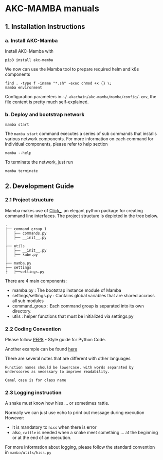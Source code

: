 # AKC-MAMBA manuals

## 1. Installation Instructions

### a. Install AKC-Mamba
Install AKC-Mamba with

```
pip3 install akc-mamba
```

We now can use the Mamba tool to prepare required helm and k8s components

```
find . -type f -iname "*.sh" -exec chmod +x {} \;
mamba environment
```
Configuration parameters in `~/.akachain/akc-mamba/mamba/config/.env`, the file content is pretty much self-explained.

### b. Deploy and bootstrap network

```
mamba start
```

The `mamba start` command executes a series of sub commands that installs various network components. For more information on each command for individual components, please refer to help section

```
mamba --help
```

To terminate the network, just run

```
mamba terminate
```

## 2. Development Guide

### 2.1 Project structure
Mamba makes use of [Click_](http://click.palletsprojects.com/en/7.x/), an elegant python package for creating command line interfaces. The project structure is depicted in the tree below.

```
.
├── command_group_1
│   ├── commands.py
│   ├── __init__.py
│
├── utils
│   ├── __init__.py
│   ├── kube.py
│
├── mamba.py
├── settings
├   ├──settings.py

```

There are 4 main components: 
- mamba.py : The bootstrap instance module of Mamba 
- settings/settings.py : Contains global variables that are shared accross all sub modules
- command_group : Each command group is separated into its own directory.
- utils : helper functions that must be initialized via settings.py

### 2.2 Coding Convention
Please follow [PEP8](https://www.python.org/dev/peps/pep-0008/) - Style guide for Python Code. 

Another example can be found [here](https://gist.github.com/RichardBronosky/454964087739a449da04)

There are several notes that are different with other languages

```
Function names should be lowercase, with words separated by underscores as necessary to improve readability.

Camel case is for class name
```

### 2.3 Logging instruction

A snake must know how hiss ... or sometimes rattle.

Normally we can just use echo to print out message during execution
However:
- It is mandatory to `hiss` when there is error
- also, `rattle` is needed when a snake meet something ... at the beginning or at the end of an execution.

For more information about logging, please follow the standard convention in `mamba/utils/hiss.py`